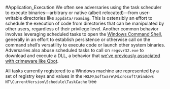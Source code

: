 #Application_Execution 
We often see adversaries using the task scheduler to execute binaries—arbitrary or native (albeit relocated)—from user-writable directories like `appdata/roaming`. This is ostensibly an effort to schedule the execution of code from directories that can be manipulated by other users, regardless of their privilege level. Another common behavior involves leveraging scheduled tasks to open the [Windows Command Shell](https://redcanary.com/threat-detection-report/techniques/windows-command-shell/), generally in an effort to establish persistence or otherwise call on the command shell’s versatility to execute code or launch other system binaries. Adversaries also abuse scheduled tasks to call on `regsvr32.exe` to download and execute a DLL, a behavior that [we’ve previously associated with crimeware like Qbot](https://redcanary.com/threat-detection-report/threats/qbot/).

All tasks currently registered to a Windows machine are represented by a set of registry keys and values in the `HKLM\Software\Microsoft\Windows NT\CurrentVersion\Schedule\TaskCache` tree